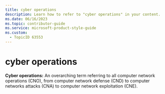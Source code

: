 ```yaml
---
title: cyber operations
description: Learn how to refer to "cyber operations" in your content.
ms.date: 06/16/2023
ms.topic: contributor-guide
ms.service: microsoft-product-style-guide
ms.custom:
  - TopicID 63553
---
```



# cyber operations

**Cyber operations:** An overarching term referring to all computer network operations (CNO), from computer network defense (CND) to computer networks attacks (CNA) to computer network exploitation (CNE).